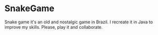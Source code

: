 # SnakeGame
Snake game it's an old and nostalgic game in Brazil. I recreate it in Java to improve my skills. Please, play it and collaborate.
